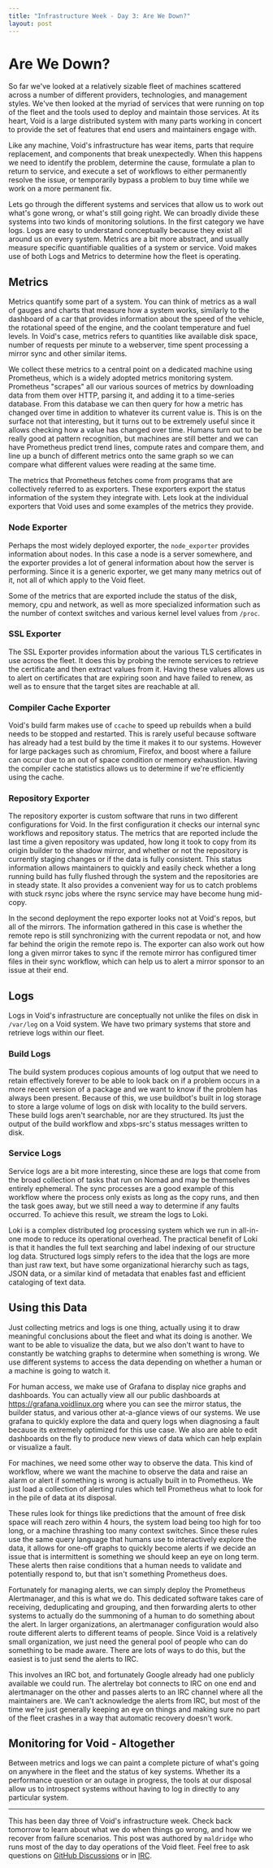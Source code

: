 ```yaml
---
title: "Infrastructure Week - Day 3: Are We Down?"
layout: post
---
```


# Are We Down?

So far we've looked at a relatively sizable fleet of machines
scattered across a number of different providers, technologies, and
management styles.  We've then looked at the myriad of services that
were running on top of the fleet and the tools used to deploy and
maintain those services.  At its heart, Void is a large distributed
system with many parts working in concert to provide the set of
features that end users and maintainers engage with.

Like any machine, Void's infrastructure has wear items, parts that
require replacement, and components that break unexpectedly.  When
this happens we need to identify the problem, determine the cause,
formulate a plan to return to service, and execute a set of workflows
to either permanently resolve the issue, or temporarily bypass a
problem to buy time while we work on a more permanent fix.

Lets go through the different systems and services that allow us to
work out what's gone wrong, or what's still going right.  We can
broadly divide these systems into two kinds of monitoring solutions.
In the first category we have logs.  Logs are easy to understand
conceptually because they exist all around us on every system.
Metrics are a bit more abstract, and usually measure specific
quantifiable qualities of a system or service.  Void makes use of both
Logs and Metrics to determine how the fleet is operating.

## Metrics

Metrics quantify some part of a system.  You can think of metrics as a
wall of gauges and charts that measure how a system works, similarly
to the dashboard of a car that provides information about the speed of
the vehicle, the rotational speed of the engine, and the coolant
temperature and fuel levels.  In Void's case, metrics refers to
quantities like available disk space, number of requests per minute to
a webserver, time spent processing a mirror sync and other similar
items.

We collect these metrics to a central point on a dedicated machine
using Prometheus, which is a widely adopted metrics monitoring system.
Prometheus "scrapes" all our various sources of metrics by downloading
data from them over HTTP, parsing it, and adding it to a time-series
database.  From this database we can then query for how a metric has
changed over time in addition to whatever its current value is.  This
is on the surface not that interesting, but it turns out to be
extremely useful since it allows checking how a value has changed over
time.  Humans turn out to be really good at pattern recognition, but
machines are still better and we can have Prometheus predict
trend lines, compute rates and compare them, and line up a bunch of
different metrics onto the same graph so we can compare what different
values were reading at the same time.

The metrics that Prometheus fetches come from programs that are
collectively referred to as exporters.  These exporters export the
status information of the system they integrate with.  Lets look at
the individual exporters that Void uses and some examples of the
metrics they provide.

### Node Exporter

Perhaps the most widely deployed exporter, the `node_exporter`
provides information about nodes.  In this case a node is a server
somewhere, and the exporter provides a lot of general information
about how the server is performing.  Since it is a generic exporter,
we get many many metrics out of it, not all of which apply to the Void
fleet.

Some of the metrics that are exported include the status of the disk,
memory, cpu and network, as well as more specialized information such
as the number of context switches and various kernel level values from
`/proc`.

### SSL Exporter

The SSL Exporter provides information about the various TLS
certificates in use across the fleet.  It does this by probing the
remote services to retrieve the certificate and then extract values
from it.  Having these values allows us to alert on certificates that
are expiring soon and have failed to renew, as well as to ensure that
the target sites are reachable at all.

### Compiler Cache Exporter

Void's build farm makes use of `ccache` to speed up rebuilds when a
build needs to be stopped and restarted.  This is rarely useful
because software has already had a test build by the time it makes it
to our systems.  However for large packages such as chromium, Firefox,
and boost where a failure can occur due to an out of space condition
or memory exhaustion.  Having the compiler cache statistics allows us
to determine if we're efficiently using the cache.

### Repository Exporter

The repository exporter is custom software that runs in two different
configurations for Void.  In the first configuration it checks our
internal sync workflows and repository status.  The metrics that are
reported include the last time a given repository was updated, how
long it took to copy from its origin builder to the shadow mirror, and
whether or not the repository is currently staging changes or if the
data is fully consistent.  This status information allows maintainers
to quickly and easily check whether a long running build has fully
flushed through the system and the repositories are in steady state.
It also provides a convenient way for us to catch problems with stuck
rsync jobs where the rsync service may have become hung mid-copy.

In the second deployment the repo exporter looks not at Void's repos,
but all of the mirrors.  The information gathered in this case is
whether the remote repo is still synchronizing with the current
repodata or not, and how far behind the origin the remote repo is.
The exporter can also work out how long a given mirror takes to sync
if the remote mirror has configured timer files in their sync
workflow, which can help us to alert a mirror sponsor to an issue at
their end.

## Logs

Logs in Void's infrastructure are conceptually not unlike the files on
disk in `/var/log` on a Void system.  We have two primary systems that
store and retrieve logs within our fleet.

### Build Logs

The build system produces copious amounts of log output that we need
to retain effectively forever to be able to look back on if a problem
occurs in a more recent version of a package and we want to know if
the problem has always been present.  Because of this, we use
buildbot's built in log storage to store a large volume of logs on
disk with locality to the build servers.  These build logs aren't
searchable, nor are they structured.  Its just the output of the build
workflow and xbps-src's status messages written to disk.

### Service Logs

Service logs are a bit more interesting, since these are logs that
come from the broad collection of tasks that run on Nomad and may be
themselves entirely ephemeral.  The sync processes are a good example
of this workflow where the process only exists as long as the copy
runs, and then the task goes away, but we still need a way to
determine if any faults occurred.  To achieve this result, we stream
the logs to Loki.

Loki is a complex distributed log processing system which we run in
all-in-one mode to reduce its operational overhead.  The practical
benefit of Loki is that it handles the full text searching and label
indexing of our structure log data.  Structured logs simply refers to
the idea that the logs are more than just raw text, but have some
organizational hierarchy such as tags, JSON data, or a similar kind of
metadata that enables fast and efficient cataloging of text data.

## Using this Data

Just collecting metrics and logs is one thing, actually using it to
draw meaningful conclusions about the fleet and what its doing is
another.  We want to be able to visualize the data, but we also don't
want to have to constantly be watching graphs to determine when
something is wrong.  We use different systems to access the data
depending on whether a human or a machine is going to watch it.

For human access, we make use of Grafana to display nice graphs and
dashboards.  You can actually view all our public dashboards at
<https://grafana.voidlinux.org> where you can see the mirror status,
the builder status, and various other at-a-glance views of our
systems.  We use grafana to quickly explore the data and query logs
when diagnosing a fault because its extremely optimized for this use
case.  We also are able to edit dashboards on the fly to produce new
views of data which can help explain or visualize a fault.

For machines, we need some other way to observe the data.  This kind
of workflow, where we want the machine to observe the data and raise
an alarm or alert if something is wrong is actually built in to
Prometheus.  We just load a collection of alerting rules which tell
Prometheus what to look for in the pile of data at its disposal.

These rules look for things like predictions that the amount of free
disk space will reach zero within 4 hours, the system load being too
high for too long, or a machine thrashing too many context switches.
Since these rules use the same query language that humans use to
interactively explore the data, it allows for one-off graphs to
quickly become alerts if we decide an issue that is intermittent is
something we should keep an eye on long term.  These alerts then raise
conditions that a human needs to validate and potentially respond to,
but that isn't something Prometheus does.

Fortunately for managing alerts, we can simply deploy the Prometheus
Alertmanager, and this is what we do.  This dedicated software takes
care of receiving, deduplicating and grouping, and then forwarding
alerts to other systems to actually do the summoning of a human to do
something about the alert.  In larger organizations, an alertmanager
configuration would also route different alerts to different teams of
people.  Since Void is a relatively small organization, we just need
the general pool of people who can do something to be made aware.
There are lots of ways to do this, but the easiest is to just send the
alerts to IRC.

This involves an IRC bot, and fortunately Google already had one
publicly available we could run.  The alertrelay bot connects to IRC
on one end and alertmanager on the other and passes alerts to an IRC
channel where all the maintainers are.  We can't acknowledge the
alerts from IRC, but most of the time we're just generally keeping an
eye on things and making sure no part of the fleet crashes in a way
that automatic recovery doesn't work.


## Monitoring for Void - Altogether

Between metrics and logs we can paint a complete picture of what's
going on anywhere in the fleet and the status of key systems.  Whether
its a performance question or an outage in progress, the tools at our
disposal allow us to introspect systems without having to log in
directly to any particular system.

---

This has been day three of Void's infrastructure week.  Check back
tomorrow to learn about what we do when things go wrong, and how we
recover from failure scenarios.  This post was authored by `maldridge`
who runs most of the day to day operations of the Void fleet.  Feel
free to ask questions on [GitHub
Discussions](https://github.com/void-linux/void-packages/discussions/45123)
or in [IRC](https://web.libera.chat/?nick=Guest?#voidlinux).
